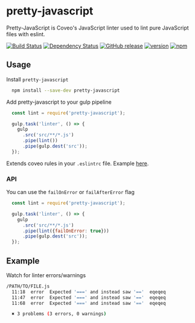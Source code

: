 # pretty-javascript

Pretty-JavaScript is Coveo's JavaScript linter used to lint pure JavaScript
files with eslint.

[![Build Status](https://travis-ci.org/coveo/pretty-javascript.svg?branch=master)](https://travis-ci.org/coveo/pretty-javascript)
[![Dependency Status](https://david-dm.org/coveo/pretty-javascript.svg)](https://david-dm.org/coveo/pretty-javascript)
[![GitHub release](https://img.shields.io/github/release/coveo/pretty-javascript.svg?maxAge=2592000)](https://github.com/coveo/pretty-javascript/releases/)
[![version](https://img.shields.io/npm/v/pretty-javascript.svg?maxAge=2592000)](https://www.npmjs.org/package/pretty-javascript)
[![npm](https://img.shields.io/npm/dt/pretty-javascript.svg?maxAge=2592000)](https://www.npmjs.org/package/pretty-javascript)

## Usage

Install `pretty-javascript`

```sh
  npm install --save-dev pretty-javascript
```

Add pretty-javascript to your gulp pipeline

```js
  const lint = require('pretty-javascript');

  gulp.task('linter', () => {
    gulp
      .src('src/**/*.js')
      .pipe(lint())
      .pipe(gulp.dest('src'));
  });
```

Extends coveo rules in your `.eslintrc` file. Example [here](https://github.com/coveo/eslint-config-coveo#usage).

### API

You can use the `failOnError` or `failAfterError` flag

```js
  const lint = require('pretty-javascript');

  gulp.task('linter', () => {
    gulp
      .src('src/**/*.js')
      .pipe(lint({failOnError: true}))
      .pipe(gulp.dest('src'));
  });
```

## Example

Watch for linter errors/warnings

```sh
/PATH/TO/FILE.js
  11:18  error  Expected '===' and instead saw '=='  eqeqeq
  11:47  error  Expected '===' and instead saw '=='  eqeqeq
  11:68  error  Expected '===' and instead saw '=='  eqeqeq

  ✖ 3 problems (3 errors, 0 warnings)
```
